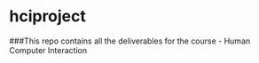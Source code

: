 # hciproject
###This repo contains all the deliverables for the course - Human Computer Interaction

